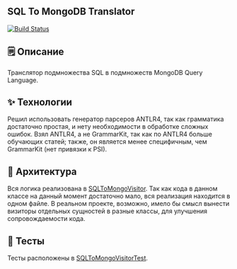## SQL To MongoDB Translator
[![Build Status](https://travis-ci.com/OlegStotsky/SQLToMondoDbQuery.svg?token=KspEXYcEd4pgFmCunmBk&branch=master)](https://travis-ci.com/OlegStotsky/321-ch)

## 🗒 Описание
Транслятор подмножества SQL в подмножеств MongoDB Query Language. 


## ✨ Технологии 
Решил использовать генератор парсеров ANTLR4, так как грамматика достаточно простая, 
и нету необходимости в обработке сложных ошибок. Взял ANTLR4, а не GrammarKit, так как по ANTLR4 больше обучающих статей; 
также, он является менее специфичным, чем GrammarKit (нет привязки к PSI).

## 🔨 Архитектура 
Вся логика реализована в [SQLToMongoVisitor](https://github.com/OlegStotsky/SQLToMondoDbQuery/blob/master/src/main/java/com/olegstotsky/sqltomongo/SQLToMongoVisitor.java).
Так как кода в данном классе на данный момент достаточно мало, вся реализация находится в одном файле. В реальном проекте, возможно, имело бы смысл вынести визиторы отдельных сущностей в разные классы, для улучшения сопровождаемости кода.

## 📣 Тесты 
Тесты расположены в [SQLToMongoVisitorTest](https://github.com/OlegStotsky/SQLToMondoDbQuery/blob/master/src/test/java/com/olegstotsky/sqltomongo/SQLToMongoVisitorTest.java).